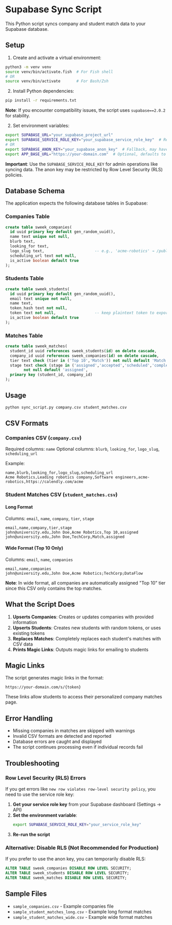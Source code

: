 # Supabase Sync Script

This Python script syncs company and student match data to your Supabase database.

## Setup

1. Create and activate a virtual environment:

```bash
python3 -m venv venv
source venv/bin/activate.fish  # For Fish shell
# OR
source venv/bin/activate       # For Bash/Zsh
```

2. Install Python dependencies:

```bash
pip install -r requirements.txt
```

**Note**: If you encounter compatibility issues, the script uses `supabase==2.0.2` for stability.

2. Set environment variables:

```bash
export SUPABASE_URL="your_supabase_project_url"
export SUPABASE_SERVICE_ROLE_KEY="your_supabase_service_role_key"  # Recommended for admin operations
# OR
export SUPABASE_ANON_KEY="your_supabase_anon_key"  # Fallback, may have RLS restrictions
export APP_BASE_URL="https://your-domain.com"  # Optional, defaults to localhost:3000
```

**Important**: Use the `SUPABASE_SERVICE_ROLE_KEY` for admin operations like syncing data. The anon key may be restricted by Row Level Security (RLS) policies.

## Database Schema

The application expects the following database tables in Supabase:

### Companies Table

```sql
create table sweek_companies(
  id uuid primary key default gen_random_uuid(),
  name text unique not null,
  blurb text,
  looking_for text,
  logo_slug text,                      -- e.g., 'acme-robotics' → /public/logos/acme-robotics.png
  scheduling_url text not null,
  is_active boolean default true
);
```

### Students Table

```sql
create table sweek_students(
  id uuid primary key default gen_random_uuid(),
  email text unique not null,
  name text,
  token_hash text not null,
  token text not null,                 -- keep plaintext token to export easily
  is_active boolean default true
);
```

### Matches Table

```sql
create table sweek_matches(
  student_id uuid references sweek_students(id) on delete cascade,
  company_id uuid references sweek_companies(id) on delete cascade,
  tier text check (tier in ('Top 10','Match')) not null default 'Match',
  stage text check (stage in ('assigned','accepted','scheduled','completed','declined','canceled','no_show'))
        not null default 'assigned',
  primary key (student_id, company_id)
);
```

## Usage

```bash
python sync_script.py company.csv student_matches.csv
```

## CSV Formats

### Companies CSV (`company.csv`)

Required columns: `name`
Optional columns: `blurb`, `looking_for`, `logo_slug`, `scheduling_url`

Example:

```csv
name,blurb,looking_for,logo_slug,scheduling_url
Acme Robotics,Leading robotics company,Software engineers,acme-robotics,https://calendly.com/acme
```

### Student Matches CSV (`student_matches.csv`)

#### Long Format

Columns: `email`, `name`, `company`, `tier`, `stage`

```csv
email,name,company,tier,stage
john@university.edu,John Doe,Acme Robotics,Top 10,assigned
john@university.edu,John Doe,TechCorp,Match,assigned
```

#### Wide Format (Top 10 Only)

Columns: `email`, `name`, `companies`

```csv
email,name,companies
john@university.edu,John Doe,Acme Robotics;TechCorp;DataFlow
```

**Note**: In wide format, all companies are automatically assigned "Top 10" tier since this CSV only contains the top matches.

## What the Script Does

1. **Upserts Companies**: Creates or updates companies with provided information
2. **Upserts Students**: Creates new students with random tokens, or uses existing tokens
3. **Replaces Matches**: Completely replaces each student's matches with CSV data
4. **Prints Magic Links**: Outputs magic links for emailing to students

## Magic Links

The script generates magic links in the format:

```
https://your-domain.com/s/{token}
```

These links allow students to access their personalized company matches page.

## Error Handling

- Missing companies in matches are skipped with warnings
- Invalid CSV formats are detected and reported
- Database errors are caught and displayed
- The script continues processing even if individual records fail

## Troubleshooting

### Row Level Security (RLS) Errors

If you get errors like `new row violates row-level security policy`, you need to use the service role key:

1. **Get your service role key** from your Supabase dashboard (Settings → API)
2. **Set the environment variable**:
   ```bash
   export SUPABASE_SERVICE_ROLE_KEY="your_service_role_key"
   ```
3. **Re-run the script**

### Alternative: Disable RLS (Not Recommended for Production)

If you prefer to use the anon key, you can temporarily disable RLS:

```sql
ALTER TABLE sweek_companies DISABLE ROW LEVEL SECURITY;
ALTER TABLE sweek_students DISABLE ROW LEVEL SECURITY;
ALTER TABLE sweek_matches DISABLE ROW LEVEL SECURITY;
```

## Sample Files

- `sample_companies.csv` - Example companies file
- `sample_student_matches_long.csv` - Example long format matches
- `sample_student_matches_wide.csv` - Example wide format matches
